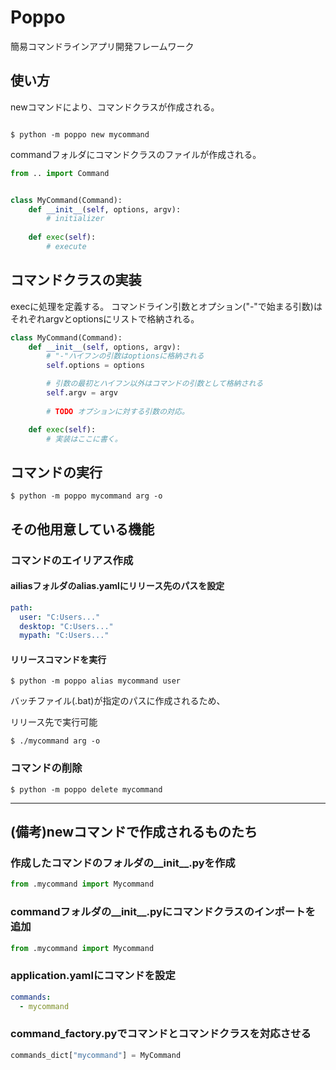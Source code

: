 # Poppo

簡易コマンドラインアプリ開発フレームワーク

## 使い方

newコマンドにより、コマンドクラスが作成される。

```shell

$ python -m poppo new mycommand

```

commandフォルダにコマンドクラスのファイルが作成される。

```python
from .. import Command


class MyCommand(Command):
    def __init__(self, options, argv):
        # initializer
    
    def exec(self):
        # execute

```

## コマンドクラスの実装

execに処理を定義する。
コマンドライン引数とオプション("-"で始まる引数)はそれぞれargvとoptionsにリストで格納される。

```python
class MyCommand(Command):
    def __init__(self, options, argv):
        # "-"ハイフンの引数はoptionsに格納される
        self.options = options

        # 引数の最初とハイフン以外はコマンドの引数として格納される
        self.argv = argv
    
        # TODO オプションに対する引数の対応。

    def exec(self):
        # 実装はここに書く。
```

## コマンドの実行

```shell
$ python -m poppo mycommand arg -o
```

## その他用意している機能

### コマンドのエイリアス作成

#### ailiasフォルダのalias.yamlにリリース先のパスを設定

```yaml
path:
  user: "C:Users..."
  desktop: "C:Users..."
  mypath: "C:Users..."
```

#### リリースコマンドを実行

```shell
$ python -m poppo alias mycommand user
```

バッチファイル(.bat)が指定のパスに作成されるため、

リリース先で実行可能

```shell
$ ./mycommand arg -o
```

### コマンドの削除

```shell
$ python -m poppo delete mycommand
```

---

## (備考)newコマンドで作成されるものたち

### 作成したコマンドのフォルダの__init__.pyを作成

```python
from .mycommand import Mycommand
```

### commandフォルダの__init__.pyにコマンドクラスのインポートを追加

```python
from .mycommand import Mycommand
```

### application.yamlにコマンドを設定

```yaml
commands:
  - mycommand
```

### command_factory.pyでコマンドとコマンドクラスを対応させる

```python
commands_dict["mycommand"] = MyCommand

```
